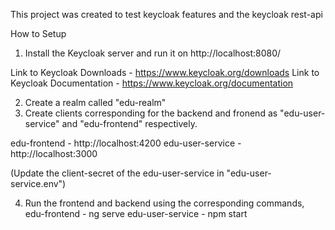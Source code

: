 This project was created to test keycloak features and the keycloak rest-api

How to Setup

1. Install the Keycloak server and run it on http://localhost:8080/

Link to Keycloak Downloads - https://www.keycloak.org/downloads
Link to Keycloak Documentation - https://www.keycloak.org/documentation

2. Create a realm called "edu-realm"
3. Create clients corresponding for the backend and fronend as "edu-user-service" and "edu-frontend" respectively.

edu-frontend - http://localhost:4200
edu-user-service - http://localhost:3000

(Update the client-secret of the edu-user-service in "edu-user-service\.env")

4. Run the frontend and backend using the corresponding commands,
edu-frontend - ng serve
edu-user-service - npm start 
